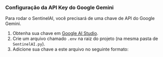 ### Configuração da API Key do Google Gemini

Para rodar o SentinelAI, você precisará de uma chave de API do Google Gemini.
1. Obtenha sua chave em [Google AI Studio](https://aistudio.google.com/app/apikey).
2. Crie um arquivo chamado `.env` na raiz do projeto (na mesma pasta de `SentinelAI.py`).
3. Adicione sua chave a este arquivo no seguinte formato:
